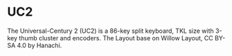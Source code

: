 # UC2
The Universal-Century 2 (UC2) is a 86-key split keyboard, TKL size with 3-key thumb cluster and encoders. The Layout base on Willow Layout, CC BY-SA 4.0 by Hanachi.
